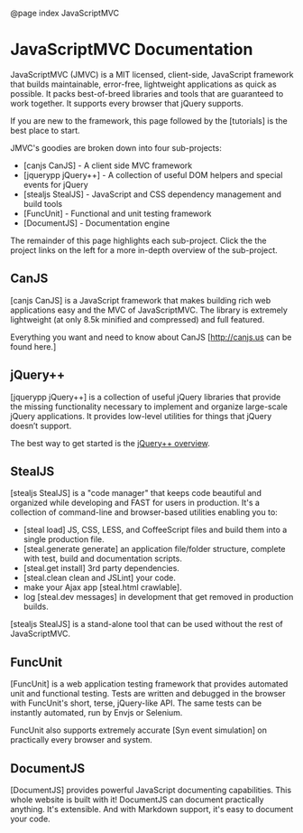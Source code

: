 @page index JavaScriptMVC

<div class="top">
	<div class="topCorner">
		<div class="right"></div>
		<div class="left"></div>
	</div>
	<div class="content">
	    <h1>JavaScriptMVC Documentation</h1>
	</div>
	<div class="bottomCorner">
		<div class="right"></div>
		<div class="left"></div>
	</div>	
</div>

JavaScriptMVC (JMVC) is a MIT licensed, client-side, JavaScript framework that
builds maintainable, error-free, lightweight
applications as quick as possible. It packs best-of-breed
libraries and tools that are guaranteed to work together.  It
supports every browser that jQuery supports.

If you are new to the framework, this page followed by 
the [tutorials] is the best place to start.

JMVC's goodies are broken down into four sub-projects:

  - [canjs CanJS] - A client side MVC framework
  - [jquerypp jQuery++] - A collection of useful DOM helpers and special events for jQuery
  - [stealjs StealJS] - JavaScript and CSS dependency management and build tools
  - [FuncUnit] - Functional and unit testing framework
  - [DocumentJS] - Documentation engine

The remainder of this page highlights each sub-project. Click
the the project links on the left for a more in-depth overview 
of the sub-project.

## CanJS

[canjs CanJS] is a JavaScript framework that makes
building rich web applications easy and the MVC of
JavaScriptMVC. The library is extremely lightweight
(at only 8.5k minified and compressed) and full featured.

Everything you want and need to know about CanJS
[http://canjs.us can be found here.]

## jQuery++

[jquerypp jQuery++] is a collection of useful jQuery libraries that provide the
missing functionality necessary to implement and organize large-scale
jQuery applications. It provides low-level utilities for things that
jQuery doesn’t support.

The best way to get started is the [jQuery++ overview](http://jquerypp.com).

## StealJS

[stealjs StealJS] is a "code manager" that keeps code beautiful and organized
while developing and FAST for users in production.  It's a collection of 
command-line and browser-based utilities enabling you to:

  - [steal load] JS, CSS, LESS, and CoffeeScript files and build them into a single production file.
  - [steal.generate generate] an application file/folder structure, complete with test, build and documentation scripts.
  - [steal.get install] 3rd party dependencies.
  - [steal.clean clean and JSLint] your code.
  - make your Ajax app [steal.html crawlable].
  - log [steal.dev messages] in development that get removed in production builds.

[stealjs StealJS] is a stand-alone tool that can be used without the rest of JavaScriptMVC.

## FuncUnit

[FuncUnit] is a web application testing framework that provides automated unit and 
functional testing.  Tests are written and debugged in the browser with
FuncUnit's short, terse, jQuery-like API.  The same tests can be instantly 
automated, run by Envjs or Selenium.  

FuncUnit also supports extremely accurate [Syn event simulation] on practically every browser and
system.

## DocumentJS

[DocumentJS] provides powerful JavaScript documenting 
capabilities.  This whole website is built with it! DocumentJS can document practically 
anything.  It's extensible.  And with Markdown support, it's easy to document your code.
